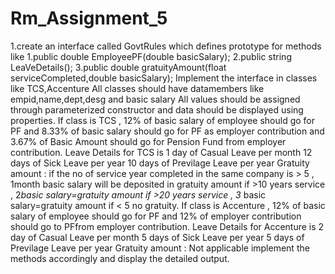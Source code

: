 # Rm_Assignment_5


1.create an interface called GovtRules which defines prototype for methods like
      1.public double EmployeePF(double basicSalary);
      2.public string LeaVeDetails();
      3.public double gratuityAmount(float serviceCompleted,double basicSalary);
            Implement the interface in classes like TCS,Accenture 
            All classes should have datamembers like empid,name,dept,desg and basic salary
            All values should be assigned through parameterized constructor
            and data should be displayed using properties.
            If class is TCS , 12% of basic salary of employee should go for PF and 8.33% of basic 
            salary should go for PF as employer contribution and 3.67% of Basic Amount should 
            go for Pension Fund from employer contribution.
            Leave Details for TCS is 
            1 day of Casual Leave per month
            12 days of Sick Leave per year
            10 days of Previlage Leave per year
            Gratuity amount : if the no of service year completed in the same company is > 5 , 
            1month basic salary will be deposited in gratuity amount
            if >10 years service , 2*basic salary=gratuity amount
            if >20 years service , 3* basic salary=gratuity amount
            if < 5 no gratuity.
            If class is Accenture ,
            12% of basic salary of employee should go for PF and 12% of employer contribution 
            should go to PFfrom employer contribution.
            Leave Details for Accenture is 
            2 day of Casual Leave per month
            5 days of Sick Leave per year
            5 days of Previlage Leave per year
      Gratuity amount : Not applicable
      implement the methods accordingly and display the detailed output.
